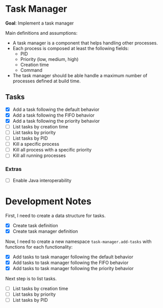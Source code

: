 # Task Manager

**Goal**: Implement a task manager

Main definitions and assumptions:

- A task manager is a component that helps handling other processes.
- Each process is composed at least the following fields:
  - PID
  - Priority (low, medium, high)
  - Creation time
  - Command
- The task manager should be able handle a maximum number of processes
  defined at build time.

## Tasks

- [x] Add a task following the default behavior
- [x] Add a task following the FIFO behavior
- [x] Add a task following the priority behavior
- [ ] List tasks by creation time
- [ ] List tasks by priority
- [ ] List tasks by PID
- [ ] Kill a specific process
- [ ] Kill all process with a specific priority
- [ ] Kill all running processes

### Extras

- [ ] Enable Java interoperability

# Development Notes

First, I need to create a data structure for tasks.

- [x] Create task definition
- [x] Create task manager definition

Now, I need to create a new namespace `task-manager.add-tasks` with functions
for each functionality:

- [x] Add tasks to task manager following the default behavior
- [x] Add tasks to task manager following the FIFO behavior
- [x] Add tasks to task manager following the priority behavior

Next step is to list tasks.

- [ ] List tasks by creation time
- [ ] List tasks by priority
- [ ] List tasks by PID
